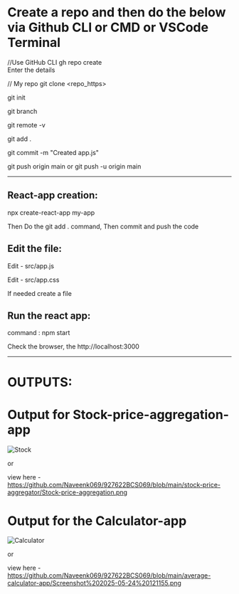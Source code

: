 
# Create a repo and then do the below via Github CLI or CMD or VSCode Terminal        
                          
//Use GitHub CLI
gh repo create     
Enter the details 

// My repo
git clone <repo_https>                  

git init

git branch

git remote -v

git add .

git commit -m "Created app.js"

git push origin main  or  git push -u origin main

___________________________________________________________________


React-app creation:
-------------------

npx create-react-app my-app                 


Then Do the git add . command, Then commit and push the code


Edit the file:
-------------

Edit - src/app.js

Edit - src/app.css

If needed create a file


Run the react app: 
-------------------

command : npm start 

Check the browser, the http://localhost:3000


___________________________________________________________________

# OUTPUTS:

# Output for Stock-price-aggregation-app
![Stock](https://github.com/user-attachments/assets/c60a3e03-73cd-47cf-93e9-876efbe26717)   

or 


view here - https://github.com/Naveenk069/927622BCS069/blob/main/stock-price-aggregator/Stock-price-aggregation.png

# Output for the Calculator-app
![Calculator](https://github.com/user-attachments/assets/74bc141a-ee3c-45d6-88d7-7d484a93e81e) 

or

view here - https://github.com/Naveenk069/927622BCS069/blob/main/average-calculator-app/Screenshot%202025-05-24%20121155.png
